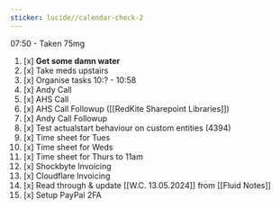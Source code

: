 ```yaml
---
sticker: lucide//calendar-check-2
---
```

07:50 - Taken 75mg
1. [x] **Get some damn water**
2. [x] Take meds upstairs
4. [x] Organise tasks 10:? - 10:58
5. [x] Andy Call
6. [x] AHS Call
7. [x] AHS Call Followup ([[RedKite Sharepoint Libraries]])
8. [x] Andy Call Followup
11. [x] Test actualstart behaviour on custom entities (4394)
12. [x] Time sheet for Tues
13. [x] Time sheet for Weds
14. [x] Time sheet for Thurs to 11am
16. [x] Shockbyte Invoicing
17. [x] Cloudflare Invoicing
18. [x] Read through & update [[W.C. 13.05.2024]] from [[Fluid Notes]]
21. [x] Setup PayPal 2FA